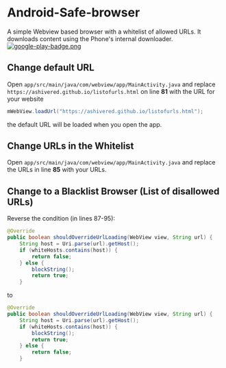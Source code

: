 # Android-Safe-browser
A simple Webview based browser with a whitelist of allowed URLs.
It downloads content using the Phone's internal downloader.
[![google-play-badge.png](https://mitmachim.top/assets/uploads/files/1666811423893-google-play-badge.png)](https://play.google.com/store/apps/details?id=aiv.ashivered.safebrowser) 

## Change default URL 
Open `app/src/main/java/com/webview/app/MainActivity.java` and replace `https://ashivered.github.io/listofurls.html` on line **81** with the URL for your website
```java
mWebView.loadUrl("https://ashivered.github.io/listofurls.html");
```
the default URL will be loaded when you open the app.

## Change URLs in the Whitelist
Open `app/src/main/java/com/webview/app/MainActivity.java` and replace the URLs in line **85** with your URLs.

## Change to a Blacklist Browser (List of disallowed URLs)
Reverse the condition (in lines 87-95):
```java
@Override
public boolean shouldOverrideUrlLoading(WebView view, String url) {
    String host = Uri.parse(url).getHost();
    if (whiteHosts.contains(host)) {
        return false;
    } else {
        blockString();
        return true;
    }
```
to

```java
@Override
public boolean shouldOverrideUrlLoading(WebView view, String url) {
    String host = Uri.parse(url).getHost();
    if (whiteHosts.contains(host)) {
        blockString();
        return true;
    } else {
        return false;
    }
```


